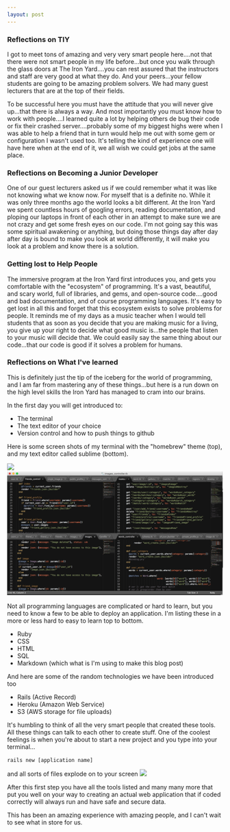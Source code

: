 ```yaml
---
layout: post
---
```





### Reflections on TIY

I got to meet tons of amazing and very very smart people here....not that there were not smart people in my life before...but once you walk through the glass doors at The Iron Yard....you can rest assured that the instructors and staff are very good at what they do.  And your peers...your fellow students are going to be amazing problem solvers. We had many guest lecturers that are at the top of their fields.

To be successful here you must have the attitude that you will never give up...that there is always a way. And most importantly you must know how to work with people....I learned quite a lot by helping others de bug their code or fix their crashed server....probably some of my biggest highs were when I was able to help a friend that in turn would help me out with some gem or configuration I wasn't used too. It's telling the kind of experience one will have here when at the end of it, we all wish we could get jobs at the same place.

### Reflections on Becoming a Junior Developer

One of our guest lecturers asked us if we could remember what it was like not knowing what we know now. For myself that is a definite no. While it was only three months ago the world looks a bit different.  At the Iron Yard we spent countless hours of googling errors, reading documentation, and ploping our laptops in front of each other in an attempt to make sure we are not crazy and get some fresh eyes on our code. I'm not going say this was some spiritual awakening or anything, but doing those things day after day after day is bound to make you look at world differently, it will make you look at a problem and know there is a solution.

### Getting lost to Help People

The immersive program at the Iron Yard first introduces you, and gets you comfortable with the "ecosystem" of programming. It's a vast, beautiful, and scary world, full of libraries, and gems, and open-source code....good and bad documentation, and of course programming languages. It's easy to get lost in all this and forget that this ecosystem exists to solve problems for people. It reminds me of my days as a music teacher when I would tell students that as soon as you decide that you are making music for a living, you give up your right to decide what good music is...the people that listen to your music will decide that. We could easily say the same thing about our code...that our code is good if it solves a problem for humans.

### Reflections on What I've learned

This is definitely just the tip of the iceberg for the world of programming, and I am far from mastering any of these things...but here is a run down on the high level skills the Iron Yard has managed to cram into our brains.

In the first day you will get introduced to:

* The terminal
* The text editor of your choice
* Version control and how to push things to github

Here is some screen shots of my terminal with the "homebrew" theme (top), and my text editor called sublime (bottom).

<img src="/images/terminal.png" style="width: 600px;"/>

<img src="/images/Sublime.png" style="width: 600px;"/>

Not all programming languages are complicated or hard to learn, but you need to know a few to be able to deploy an application. I'm listing these in a more or less hard to easy to learn top to bottom.

* Ruby
* CSS
* HTML
* SQL
* Markdown (which what is I'm using to make this blog post)

And here are some of the random technologies we have been introduced too

* Rails (Active Record)
* Heroku (Amazon Web Service)
* S3 (AWS storage for file uploads)

It's humbling to think of all the very smart people that created these tools. All these things can talk to each other to create stuff. One of the coolest feelings is when you're about to start a new project and you type into your terminal...
<pre><code>rails new [application name]
</code></pre>
and all sorts of files explode on to your screen
<img src="/images/railsnew.png" style="height: 800px;"/>

After this first step you have all the tools listed and many many more that put you well on your way to creating an actual web application that if coded correctly will always run and have safe and secure data.

This has been an amazing experience with amazing people, and I can't wait to see what in store for us.
